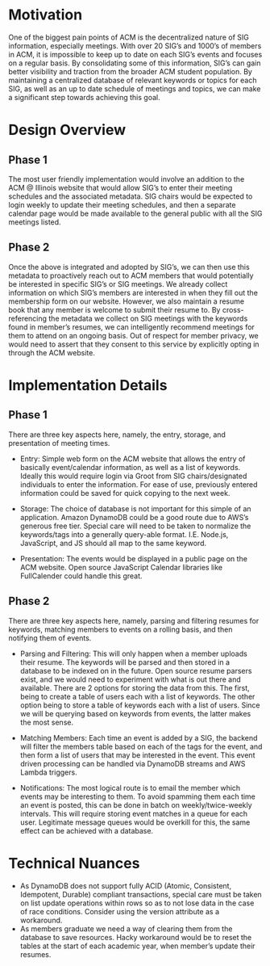 # Motivation

One of the biggest pain points of ACM is the decentralized nature of SIG information, especially
meetings. With over 20 SIG’s and 1000’s of members in ACM, it is impossible to keep up to date
on each SIG’s events and focuses on a regular basis. By consolidating some of this information,
SIG’s can gain better visibility and traction from the broader ACM student population. By
maintaining a centralized database of relevant keywords or topics for each SIG, as well as an up
to date schedule of meetings and topics, we can make a significant step towards achieving this
goal.


# Design Overview

## Phase 1

The most user friendly implementation would involve an addition to the ACM @ Illinois
website that would allow SIG’s to enter their meeting schedules and the associated metadata.
SIG chairs would be expected to login weekly to update their meeting schedules, and then a
separate calendar page would be made available to the general public with all the SIG meetings
listed.

## Phase 2

Once the above is integrated and adopted by SIG’s, we can then use this metadata to
proactively reach out to ACM members that would potentially be interested in specific SIG’s or
SIG meetings. We already collect information on which SIG’s members are interested in when
they fill out the membership form on our website. However, we also maintain a resume book that
any member is welcome to submit their resume to. By cross-referencing the metadata we collect
on SIG meetings with the keywords found in member’s resumes, we can intelligently recommend
meetings for them to attend on an ongoing basis. Out of respect for member privacy, we would
need to assert that they consent to this service by explicitly opting in through the ACM website.


# Implementation Details

## Phase 1

There are three key aspects here, namely, the entry, storage, and presentation of
meeting times.

- Entry: Simple web form on the ACM website that allows the entry of basically event/calendar
information, as well as a list of keywords. Ideally this would require login via Groot from SIG
chairs/designated individuals to enter the information. For ease of use, previously entered
information could be saved for quick copying to the next week.

- Storage: The choice of database is not important for this simple of an application. Amazon
DynamoDB could be a good route due to AWS’s generous free tier. Special care will need to be
taken to normalize the keywords/tags into a generally query-able format. I.E. Node.js,
JavaScript, and JS should all map to the same keyword.

- Presentation: The events would be displayed in a public page on the ACM website. Open
source JavaScript Calendar libraries like FullCalender could handle this great.

## Phase 2
There are three key aspects here, namely, parsing and filtering resumes for keywords,
matching members to events on a rolling basis, and then notifying them of events.

- Parsing and Filtering: This will only happen when a member uploads their resume. The
keywords will be parsed and then stored in a database to be indexed on in the future. Open
source resume parsers exist, and we would need to experiment with what is out there and
available. There are 2 options for storing the data from this. The first, being to create a table of
users each with a list of keywords. The other option being to store a table of keywords each
with a list of users. Since we will be querying based on keywords from events, the latter makes
the most sense.

- Matching Members: Each time an event is added by a SIG, the backend will filter the members
table based on each of the tags for the event, and then form a list of users that may be
interested in the event. This event driven processing can be handled via DynamoDB streams
and AWS Lambda triggers.

- Notifications: The most logical route is to email the member which events may be interesting to
them. To avoid spamming them each time an event is posted, this can be done in batch on
weekly/twice-weekly intervals. This will require storing event matches in a queue for each user.
Legitimate message queues would be overkill for this, the same effect can be achieved with a
database.


# Technical Nuances

- As DynamoDB does not support fully ACID (Atomic, Consistent, Idempotent, Durable)
compliant transactions, special care must be taken on list update operations within rows so as
to not lose data in the case of race conditions. Consider using the version attribute as a
workaround.
- As members graduate we need a way of clearing them from the database to save resources.
Hacky workaround would be to reset the tables at the start of each academic year, when
member’s update their resumes.
